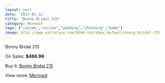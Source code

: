 ```yaml
---
layout: post
date: '2017-01-12'
title: "Bonny Bridal 215"
category: Mermaid
tags: ["custom","online","wedding","charming","made"]
image: http://www.extralace.com/9344-thickbox_default/bonny-bridal-215.jpg
---
```

Bonny Bridal 215

On Sales: **$486.98**
<a href="https://www.extralace.com/mermaid/4421-bonny-bridal-215.html"><amp-img layout="responsive" width="600" height="600" src="//www.extralace.com/9344-thickbox_default/bonny-bridal-215.jpg" alt="Bonny Bridal 215 0" /></a>
<a href="https://www.extralace.com/mermaid/4421-bonny-bridal-215.html"><amp-img layout="responsive" width="600" height="600" src="//www.extralace.com/9345-thickbox_default/bonny-bridal-215.jpg" alt="Bonny Bridal 215 1" /></a>

Buy it: [Bonny Bridal 215](https://www.extralace.com/mermaid/4421-bonny-bridal-215.html "Bonny Bridal 215")

View more: [Mermaid](https://www.extralace.com/5-mermaid "Mermaid")